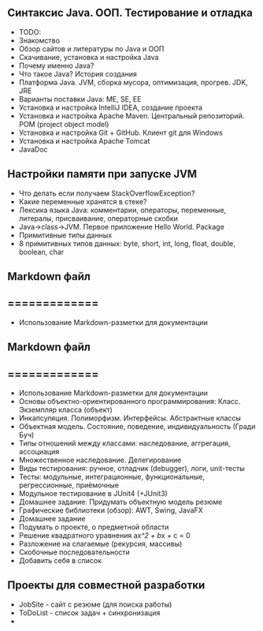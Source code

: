 ## Синтаксис Java. ООП. Тестирование и отладка
* TODO:
* Знакомство
* Обзор сайтов и литературы по Java и ООП
* Скачивание, установка и настройка Java
* Почему именно Java?
* Что такое Java? История создания
* Платформа Java. JVM, сборка мусора, оптимизация, прогрев. JDK, JRE
* Варианты поставки Java: ME, SE, EE
* Установка и настройка IntelliJ IDEA, создание проекта
* Установка и настройка Apache Maven. Центральный репозиторий. POM (project object model)
* Установка и настройка Git + GitHub. Клиент git для Windows
* Установка и настройка Apache Tomcat
* JavaDoc
## Настройки памяти при запуске JVM
* Что делать если получаем StackOverflowException?
* Какие переменные хранятся в стеке?
* Лексика языка Java: комментарии, операторы, переменные, литералы, присваивание, операторные скобки
* Java->class->JVM. Первое приложение Hello World. Package
* Примитивные типы данных
* 8 примитивных типов данных: byte, short, int, long, float, double, boolean, char
## Markdown файл
## =============
* Использование Markdown-разметки для документации
## Markdown файл
## =============
* Использование Markdown-разметки для документации
* Основы объектно-ориентированного программирования: Класс. Экземпляр класса (объект)
* Инкапсуляция. Полиморфизм. Интерфейсы. Абстрактные классы
* Объектная модель. Состояние, поведение, индивидуальность (Гради Буч)
* Типы отношений между классами: наследование, аггрегация, ассоциация
* Множественное наследование. Делегирование
* ﻿Виды тестирования: ручное, отладчик (debugger), логи, unit-тесты
* Тесты: модульные, интеграционные, функциональные, регрессионные, приёмочные
* Модульное тестирование в JUnit4 (+JUnit3)
* Домашнее задание: Придумать объектную модель резюме
* ﻿Графические библиотеки (обзор): AWT, Swing, JavaFX
* ﻿Домашнее задание
* Подумать о проекте, о предметной области
* Решение квадратного уравнения a*x^2 + b*x + c = 0
* Разложение на слагаемые (рекурсия, массивы)
* Скобочные последовательности
* Добавить себя в список
## Проекты для совместной разработки
* JobSite - сайт с резюме (для поиска работы)
* ToDoList - список задач + синхронизация
* 

